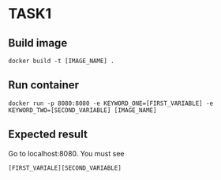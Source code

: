 # TASK1

## Build image 

```
docker build -t [IMAGE_NAME] .
```

## Run container

```
docker run -p 8080:8080 -e KEYWORD_ONE=[FIRST_VARIABLE] -e KEYWORD_TWO=[SECOND_VARIABLE] [IMAGE_NAME]
```

## Expected result
Go to localhost:8080.
You must see
```
[FIRST_VARIALE][SECOND_VARIABLE]
```







